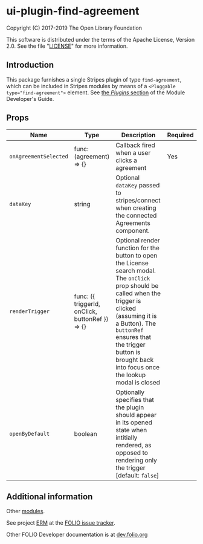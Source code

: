 # ui-plugin-find-agreement

Copyright (C) 2017-2019 The Open Library Foundation

This software is distributed under the terms of the Apache License,
Version 2.0. See the file "[LICENSE](LICENSE)" for more information.

## Introduction

This package furnishes a single Stripes plugin of type `find-agreement`,
which can be included in Stripes modules by means of a `<Pluggable
type="find-agreement">` element. See [the *Plugins*
section](https://github.com/folio-org/stripes-core/blob/master/doc/dev-guide.md#plugins)
of the Module Developer's Guide.

## Props

| Name | Type | Description | Required |
--- | --- | --- | --- |
| `onAgreementSelected` | func: (agreement) => {} | Callback fired when a user clicks a agreement | Yes |
| `dataKey` | string | Optional `dataKey` passed to stripes/connect when creating the connected Agreements component. |  |
| `renderTrigger` | func: ({ triggerId, onClick, buttonRef }) => {} | Optional render function for the button to open the License search modal. The `onClick` prop should be called when the trigger is clicked (assuming it is a Button). The `buttonRef` ensures that the trigger button is brought back into focus once the lookup modal is closed| |
| `openByDefault` | boolean | Optionally specifies that the plugin should appear in its opened state when intitially rendered, as opposed to rendering only the trigger [default: `false`] |

## Additional information

Other [modules](https://dev.folio.org/source-code/#client-side).

See project [ERM](https://issues.folio.org/browse/ERM)
at the [FOLIO issue tracker](https://dev.folio.org/guidelines/issue-tracker/).

Other FOLIO Developer documentation is at [dev.folio.org](https://dev.folio.org/)
